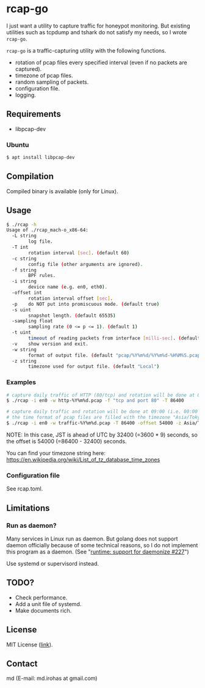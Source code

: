 # rcap-go

I just want a utility to capture traffic for honeypot monitoring.
But existing utilities such as tcpdump and tshark do not satisfy my needs, so I
wrote `rcap-go`.

`rcap-go` is a traffic-capturing utility with the following functions.

* rotation of pcap files every specified interval (even if no packets are
  captured).
* timezone of pcap files.
* random sampling of packets.
* configuration file.
* logging.


## Requirements

* libpcap-dev


### Ubuntu

```bash
$ apt install libpcap-dev
```

## Compilation

Compiled binary is available (only for Linux).


## Usage

```bash
$ ./rcap -h
Usage of ./rcap_mach-o_x86-64:
  -L string
    	log file.
  -T int
    	rotation interval [sec]. (default 60)
  -c string
    	config file (other arguments are ignored).
  -f string
    	BPF rules.
  -i string
    	device name (e.g. en0, eth0).
  -offset int
    	rotation interval offset [sec].
  -p	do NOT put into promiscuous mode. (default true)
  -s uint
    	snapshot length. (default 65535)
  -sampling float
    	sampling rate (0 <= p <= 1). (default 1)
  -t uint
    	timeout of reading packets from interface [milli-sec]. (default 100)
  -v	show version and exit.
  -w string
    	format of output file. (default "pcap/%Y%m%d/%Y%m%d-%H%M%S.pcap")
  -z string
    	timezone used for output file. (default "Local")
```


### Examples

```bash
# capture daily traffic of HTTP (80/tcp) and rotation will be done at 00:00 (UTC).
$ ./rcap -i en0 -w http-%Y%m%d.pcap -f "tcp and port 80" -T 86400
```

```bash
# capture daily traffic and rotation will be done at 09:00 (i.e. 00:00 (JST)).
# the time format of pcap files are filled with the timezone "Asia/Tokyo".
$ ./rcap -i en0 -w traffic-%Y%m%d.pcap -T 86400 -offset 54000 -z Asia/Tokyo
```

NOTE:
In this case, JST is ahead of UTC by 32400 (=3600 * 9) seconds, so the offset
is 54000 (=86400 - 32400) seconds.

You can find your timezone string here:
https://en.wikipedia.org/wiki/List_of_tz_database_time_zones


### Configuration file

See rcap.toml.

## Limitations

### Run as daemon?

Many services in Linux run as daemon.
But golang does not support daemon officially because of some technical
reasons, so I do not implement this program as a daemon.
(See "[runtime: support for daemonize #227](https://github.com/golang/go/issues/227)")

Use systemd or supervisord instead.


## TODO?

* Check performance.
* Add a unit file of systemd.
* Make documents rich.

## License

MIT License ([link](https://opensource.org/licenses/MIT)).


## Contact

md (E-mail: md.irohas at gmail.com)


